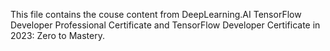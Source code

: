 This file contains the couse content from DeepLearning.AI TensorFlow Developer Professional Certificate and TensorFlow Developer Certificate in 2023: Zero to Mastery.

